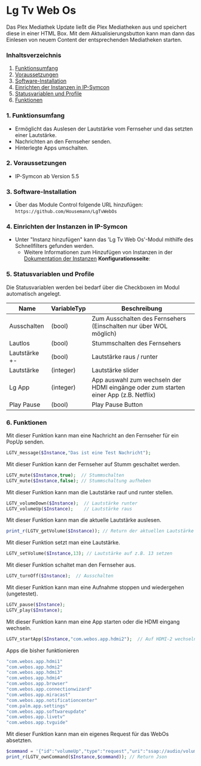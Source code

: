 # Lg Tv Web Os
Das Plex Mediathek Update ließt die Plex Mediatheken aus und speichert diese in einer HTML Box. Mit dem Aktualisierungsbutton kann man dann das Einlesen von neuem Content der entsprechenden Mediatheken starten.

### Inhaltsverzeichnis

1. [Funktionsumfang](#1-funktionsumfang)
2. [Voraussetzungen](#2-voraussetzungen)
3. [Software-Installation](#3-software-installation)
4. [Einrichten der Instanzen in IP-Symcon](#4-einrichten-der-instanzen-in-ip-symcon)
5. [Statusvariablen und Profile](#5-statusvariablen-und-profile)
6. [Funktionen](#2-funktionen)

### 1. Funktionsumfang

* Ermöglicht das Auslesen der Lautstärke vom Fernseher und das setzten einer Lautstärke.
* Nachrichten an den Fernseher senden.
* Hinterlegte Apps umschalten.

### 2. Voraussetzungen

- IP-Symcon ab Version 5.5

### 3. Software-Installation

* Über das Module Control folgende URL hinzufügen:
    `https://github.com/Housemann/LgTvWebOs`

### 4. Einrichten der Instanzen in IP-Symcon

- Unter "Instanz hinzufügen" kann das 'Lg Tv Web Os'-Modul mithilfe des Schnellfilters gefunden werden.
    - Weitere Informationen zum Hinzufügen von Instanzen in der [Dokumentation der Instanzen](https://www.symcon.de/service/dokumentation/konzepte/instanzen/#Instanz_hinzufügen)
__Konfigurationsseite__:

### 5. Statusvariablen und Profile

Die Statusvariablen werden bei bedarf über die Checkboxen im Modul automatisch angelegt.

Name           | VariableTyp | Beschreibung
-------------- | ----------- | ---------------------
Ausschalten    | (bool)      | Zum Ausschalten des Fernsehers (Einschalten nur über WOL möglich)
Lautlos        | (bool)      | Stummschalten des Fernsehers
Lautstärke +-  | (bool)      | Lautstärke raus / runter
Lautstärke     | (integer)   | Lautstärke slider
Lg App         | (integer)   | App auswahl zum wechseln der HDMI eingänge oder zum starten einer App (z.B. Netflix)
Play Pause     | (bool)      | Play Pause Button

### 6. Funktionen

Mit dieser Funktion kann man eine Nachricht an den Fernseher für ein PopUp senden.
```php
LGTV_message($Instance,"Das ist eine Test Nachricht");
```

Mit dieser Funktion kann der Fernseher auf Stumm geschaltet werden.
```php
LGTV_mute($Instance,true);  // Stummschalten
LGTV_mute($Instance,false); // Stummschaltung aufheben 
```

Mit dieser Funktion kann man die Lautstärke rauf und runter stellen.
```php
LGTV_volumeDown($Instance);  // Lautstärke runter
LGTV_volumeUp($Instance);    // Lautstärke raus 
```

Mit dieser Funktion kann man die aktuelle Lautstärke auslesen.
```php
print_r(LGTV_getVolume($Instance)); // Return der aktuellen Lautstärke
```

Mit dieser Funktion setzt man eine Lautstärke.
```php
LGTV_setVolume($Instance,13); // Lautstärke auf z.B. 13 setzen
```

Mit dieser Funktion schaltet man den Fernseher aus.
```php
LGTV_turnOff($Instance);  // Ausschalten
```

Mit dieser Funktion kann man eine Aufnahme stoppen und wiedergehen (ungetestet).
```php
LGTV_pause($Instance);  
LGTV_play($Instance);
```

Mit dieser Funktion kann man eine App starten oder die HDMI eingang wechseln.
```php
LGTV_startApp($Instance,"com.webos.app.hdmi2");  // Auf HDMI-2 wechseln
```
Apps die bisher funktionieren
```php
"com.webos.app.hdmi1"
"com.webos.app.hdmi2"
"com.webos.app.hdmi3"
"com.webos.app.hdmi4"
"com.webos.app.browser"
"com.webos.app.connectionwizard"
"com.webos.app.miracast"
"com.webos.app.notificationcenter"
"com.palm.app.settings"
"com.webos.app.softwareupdate"
"com.webos.app.livetv"
"com.webos.app.tvguide"
```

Mit dieser Funktion kann man ein eigenes Request für das WebOs absetzten.
```php
$command = '{"id":"volumeUp","type":"request","uri":"ssap://audio/volumeUp"}';
print_r(LGTV_ownCommand($Instance,$command)); // Return Json
```

